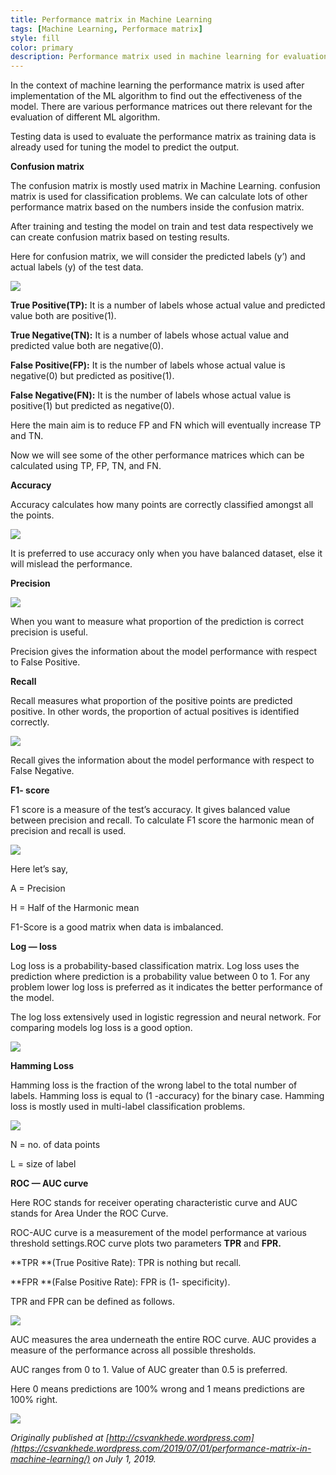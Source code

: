 ```yaml
---
title: Performance matrix in Machine Learning
tags: [Machine Learning, Performace matrix]
style: fill
color: primary
description: Performance matrix used in machine learning for evaluation of different ML algorithms.
---
```



In the context of machine learning the performance matrix is used after implementation of the ML algorithm to find out the effectiveness of the model. There are various performance matrices out there relevant for the evaluation of different ML algorithm.

Testing data is used to evaluate the performance matrix as training data is already used for tuning the model to predict the output.

**Confusion matrix**

The confusion matrix is mostly used matrix in Machine Learning. confusion matrix is used for classification problems. We can calculate lots of other performance matrix based on the numbers inside the confusion matrix.

After training and testing the model on train and test data respectively we can create confusion matrix based on testing results.

Here for confusion matrix, we will consider the predicted labels (y’) and actual labels (y) of the test data.

![](https://cdn-images-1.medium.com/max/2000/0*ASM0L272NhfPfXet.png)

**True Positive(TP):** It is a number of labels whose actual value and predicted value both are positive(1).

**True Negative(TN):** It is a number of labels whose actual value and predicted value both are negative(0).

**False Positive(FP):** It is the number of labels whose actual value is negative(0) but predicted as positive(1).

**False Negative(FN):** It is the number of labels whose actual value is positive(1) but predicted as negative(0).

Here the main aim is to reduce FP and FN which will eventually increase TP and TN.

Now we will see some of the other performance matrices which can be calculated using TP, FP, TN, and FN.

**Accuracy**

Accuracy calculates how many points are correctly classified amongst all the points.

![](https://cdn-images-1.medium.com/max/2000/0*f7aY1a2yW7neVmwb.png)

It is preferred to use accuracy only when you have balanced dataset, else it will mislead the performance.

**Precision**

![](https://cdn-images-1.medium.com/max/2000/0*O8C0OapEckRMdVFL.png)

When you want to measure what proportion of the prediction is correct precision is useful.

Precision gives the information about the model performance with respect to False Positive.

**Recall**

Recall measures what proportion of the positive points are predicted positive. In other words, the proportion of actual positives is identified correctly.

![](https://cdn-images-1.medium.com/max/2000/0*DRAaj7_W6dCKpoBT.png)

Recall gives the information about the model performance with respect to False Negative.

**F1- score**

F1 score is a measure of the test’s accuracy. It gives balanced value between precision and recall. To calculate F1 score the harmonic mean of precision and recall is used.

![](https://cdn-images-1.medium.com/max/2000/0*JVkx-yF4GDuReQxq.png)

Here let’s say,

A = Precision

H = Half of the Harmonic mean

F1-Score is a good matrix when data is imbalanced.

**Log — loss**

Log loss is a probability-based classification matrix. Log loss uses the prediction where prediction is a probability value between 0 to 1. For any problem lower log loss is preferred as it indicates the better performance of the model.

The log loss extensively used in logistic regression and neural network. For comparing models log loss is a good option.

![](https://cdn-images-1.medium.com/max/2000/0*VDIBGrXorNZ1pdR2.png)

**Hamming Loss**

Hamming loss is the fraction of the wrong label to the total number of labels. Hamming loss is equal to (1 -accuracy) for the binary case. Hamming loss is mostly used in multi-label classification problems.

![](https://cdn-images-1.medium.com/max/2000/0*t6vFj82AVR9c6E3f.png)

N = no. of data points

L = size of label

**ROC — AUC curve**

Here ROC stands for receiver operating characteristic curve and AUC stands for Area Under the ROC Curve.

ROC-AUC curve is a measurement of the model performance at various threshold settings.ROC curve plots two parameters **TPR** and **FPR.**

**TPR **(True Positive Rate): TPR is nothing but recall.

**FPR **(False Positive Rate): FPR is (1- specificity).

TPR and FPR can be defined as follows.

![](https://cdn-images-1.medium.com/max/2000/0*1hydQdFwPxsU5Squ.png)

AUC measures the area underneath the entire ROC curve. AUC provides a measure of the performance across all possible thresholds.

AUC ranges from 0 to 1. Value of AUC greater than 0.5 is preferred.

Here 0 means predictions are 100% wrong and 1 means predictions are 100% right.

![](https://cdn-images-1.medium.com/max/2000/0*-5_S-YVKeYHqITN7.png)

*Originally published at [http://csvankhede.wordpress.com](https://csvankhede.wordpress.com/2019/07/01/performance-matrix-in-machine-learning/) on July 1, 2019.*
